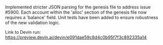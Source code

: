 Implemented stricter JSON parsing for the genesis file to address issue #5900. Each account within the 'alloc' section of the genesis file now requires a 'balance' field. Unit tests have been added to ensure robustness of the new validation logic.

Link to Devin run: https://preview.devin.ai/devin/e091dae59c8d4c0b95f7f3c892335a14
